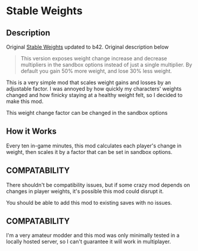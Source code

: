 # Stable Weights

## Description

Original [Stable Weights](https://steamcommunity.com/sharedfiles/filedetails/?id=2908032256) updated to b42.
Original description below

> This version exposes weight change increase and decrease multipliers in the sandbox options instead of just a single multiplier. By default you gain 50% more weight, and lose 30% less weight.

This is a very simple mod that scales weight gains and losses by an adjustable factor.
I was annoyed by how quickly my characters' weights changed and how finicky staying at
a healthy weight felt, so I decided to make this mod.

This weight change factor can be changed in the sandbox options

## How it Works

Every ten in-game minutes, this mod calculates each player's change in weight, then scales it by a factor that can be set in sandbox options.

## COMPATABILITY

There shouldn't be compatibility issues, but if some crazy mod depends on changes in player weights, it's possible this mod could disrupt it.

You should be able to add this mod to existing saves with no issues.

## COMPATABILITY

I'm a very amateur modder and this mod was only minimally tested in a locally hosted server, so I can't guarantee it will work in multiplayer.
